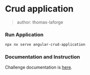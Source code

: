 # Crud application

> author: thomas-laforge

### Run Application

```bash
npx nx serve angular-crud-application
```

### Documentation and Instruction

Challenge documentation is [here](https://angular-challenges.vercel.app/challenges/angular/5-crud-application/).
